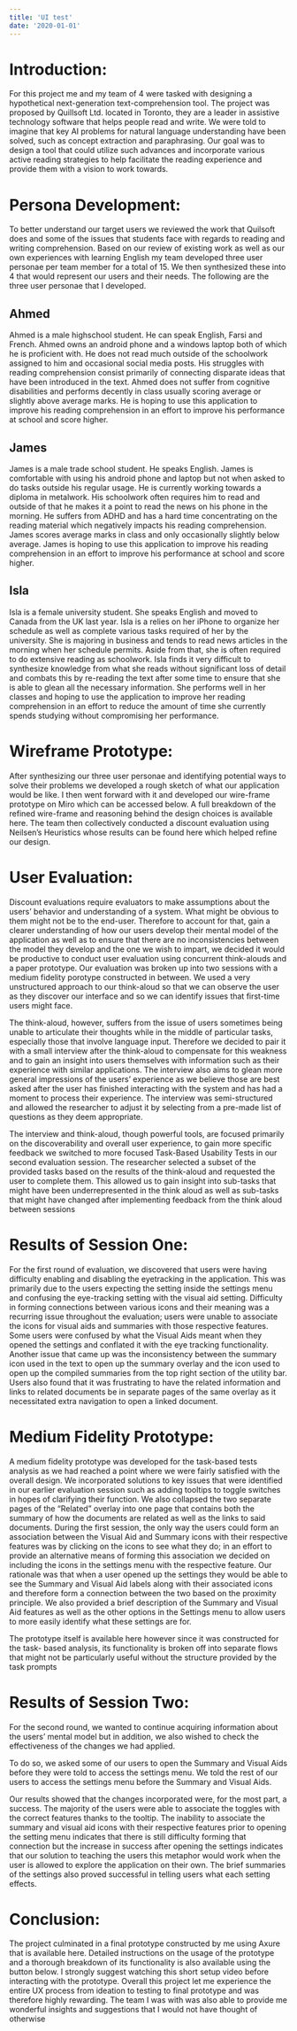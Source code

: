 ```yaml
---
title: 'UI test'
date: '2020-01-01'
---
```

# Introduction:
For this project me and my team of 4 were tasked with designing a hypothetical next-generation text-comprehension tool. The project was proposed by  Quillsoft Ltd. located in Toronto, they are a leader in assistive technology software that helps people read and write. We were told to imagine that key AI problems for natural language understanding have been solved, such as concept extraction and  paraphrasing. Our goal was to design a tool that could utilize such advances and incorporate various active reading strategies to help facilitate the reading experience and provide them with a vision to work towards.

# Persona Development:
To better understand our target users we reviewed the work that Quilsoft does and some of the issues that students face with regards to reading and writing comprehension. Based on our review of existing work as well as our own experiences with learning English my team developed three user personae per team member for a total of 15. We then synthesized these into 4 that would represent our users and their needs. The following are the three user personae that I developed.

## Ahmed
Ahmed is a male highschool student. He can speak English, Farsi and French. Ahmed owns an android phone and a windows laptop both of which he is proficient with. He does not read much outside of the schoolwork assigned to him and occasional social media posts. His struggles with reading comprehension consist primarily of connecting disparate ideas that have been introduced in the text. Ahmed does not suffer from cognitive disabilities and performs decently in class usually scoring average or slightly above average marks. He is hoping to use this application to improve his reading comprehension in an effort to improve his performance at school and score higher.

## James
James is a male trade school student. He speaks English. James is comfortable with using his android phone and laptop but not when asked to do tasks outside his regular usage. He is currently working towards a diploma in metalwork. His schoolwork often requires him to read and outside of that he makes it a point to read the news on his phone in the morning. He suffers from ADHD and has a hard time concentrating on the reading material which negatively impacts his reading comprehension. James scores average marks in class and only occasionally slightly below average. James is hoping to use this application to improve his reading comprehension in an effort to improve his performance at school and score higher.

## Isla
Isla is a female university student. She speaks English and moved to Canada from the UK last year. Isla is a relies on her iPhone to organize her schedule as well as complete various tasks required of her by the university. She is majoring in business and tends to read news articles in the morning when her schedule permits. Aside from that, she is often required to do extensive reading as schoolwork. Isla finds it very difficult to synthesize knowledge from what she reads without significant loss of detail and combats this by re-reading the text after some time to ensure that she is able to glean all the necessary information. She performs well in her classes and hoping to use the application to improve her reading comprehension in an effort to reduce the amount of time she currently spends studying without compromising her performance.

# Wireframe Prototype:
After synthesizing our three user personae and identifying potential ways to solve their problems we developed a rough sketch of what our application would be like. I then went forward with it and developed our wire-frame prototype on Miro which can be accessed below. A full breakdown of the refined wire-frame and reasoning behind the design choices is available here. The team then collectively conducted a discount evaluation using Neilsen’s Heuristics whose results can be found here which helped refine our design.

# User Evaluation:
Discount evaluations require evaluators to make assumptions about the users’ behavior and understanding of a system. What might be obvious to them might not be to the end-user. Therefore to account for that, gain a clearer understanding of how our users develop their mental model of the application as well as to ensure that there are no inconsistencies between the model they develop and the one we wish to impart, we decided it would be productive to conduct user evaluation using concurrent think-alouds and a paper prototype. Our evaluation was broken up into two sessions with a medium  fidelity porotype constructed in between. We used a very unstructured approach to our think-aloud so that we can observe the user as they discover our interface and so we can identify issues that first-time users might face. 

The think-aloud, however, suffers from the issue of users sometimes being unable to articulate their thoughts while in the middle of particular tasks, especially those that involve language input. Therefore we decided to pair it with a small interview after the think-aloud to compensate for this weakness and to gain an insight into users themselves with information such as their experience with similar applications. The interview also aims to glean more general impressions of the users’ experience as we believe those are best asked after the user has finished interacting with the system and has had a moment to process their experience. The interview was semi-structured and allowed the researcher to adjust it by selecting from a pre-made list of questions as they deem appropriate.

The interview and think-aloud, though powerful tools, are focused primarily on the discoverability and overall user experience, to gain more specific feedback we switched to more focused Task-Based Usability Tests in our second evaluation session. The researcher selected a subset of the provided tasks based on the results of the think-aloud and requested the user to complete them.  This allowed us to gain insight into sub-tasks that might have been underrepresented in the think aloud as well as sub-tasks that might have changed after implementing feedback from the think aloud between sessions

# Results of  Session One:
For the first round of evaluation, we discovered that users were having difficulty enabling and disabling the eyetracking in the application. This was primarily due to the users expecting the setting inside the settings menu and confusing the eye-tracking setting with the visual aid setting. Difficulty in forming connections between various icons and their meaning was a recurring issue throughout the evaluation; users were unable to associate the icons for visual aids and summaries with those respective features. Some users were confused by what the Visual Aids meant when they opened the settings and conflated it with the eye tracking functionality. Another issue that came up was the inconsistency between the summary icon used in the text to open up the summary overlay and the icon used to open up the compiled summaries from the top right section of the utility bar. Users also found that it was frustrating to have the related information and links to related documents be in separate pages of the same overlay as it necessitated extra navigation to open a linked document.

# Medium Fidelity Prototype:
A medium fidelity prototype was developed for the task-based tests analysis as we had reached a point where we were fairly satisfied with the overall design. We incorporated solutions to key issues that were identified in our earlier evaluation session such as adding tooltips to toggle switches in hopes of clarifying their function. We also collapsed the two separate pages of the “Related” overlay into one page that contains both the summary of how the documents are related as well as the links to said documents. During the first session, the only way the users could form an association between the Visual Aid and Summary icons with their respective features was by clicking on the icons to see what they do; in an effort to provide an alternative means of forming this association we decided on including the icons in the settings menu with the respective feature. Our rationale was that when a user opened up the settings they would be able to see the Summary and Visual Aid labels along with their associated icons and therefore form a connection between the two based on the proximity principle. We also provided a brief description of the Summary and Visual Aid features as well as the other options in the Settings menu to allow users to more easily identify what these settings are for.

The prototype itself is available here however since it was constructed for the task- based analysis, its functionality is broken off into separate flows that might not be particularly useful without the structure provided by the task prompts

# Results of Session Two:
For the second round, we wanted to continue acquiring information about the users’ mental model but in addition, we also wished to check the effectiveness of the changes we had applied.

To do so, we asked some of our users to open the Summary and Visual Aids before they were told to access the settings menu. We told the rest of our users to access the settings menu before the Summary and Visual Aids.

Our results showed that the changes incorporated were, for the most part, a success. The majority of the users were able to associate the toggles with the correct features thanks to the tooltip. The inability to associate the summary and visual aid icons with their respective features prior to opening the setting menu indicates that there is still difficulty forming that connection but the increase in success after opening the settings indicates that our solution to teaching the users this metaphor would work when the user is allowed to explore the application on their own. The brief summaries of the settings also proved successful in telling users what each setting effects.

# Conclusion:
The project culminated in a final prototype constructed by me using Axure that is available here. Detailed instructions on the usage of the prototype and a thorough breakdown of its functionality is also available using the button below.  I strongly suggest watching this short setup video before interacting with the prototype. Overall this project let me experience the entire UX process from ideation to testing to final prototype and was therefore highly rewarding. The team I was with was also able to provide me wonderful insights and suggestions that I would not have thought of otherwise